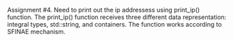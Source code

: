Assignment #4. Need to print out the ip addressess using print_ip() function. The print_ip() function receives three different data representation: 
integral types, std::string, and containers. The function works according to SFINAE mechanism. 
